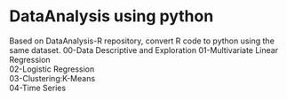 # DataAnalysis using python
Based on DataAnalysis-R repository, convert R code to python using the same dataset. 
00-Data Descriptive and Exploration 
01-Multivariate Linear Regression  
02-Logistic Regression  
03-Clustering:K-Means  
04-Time Series
